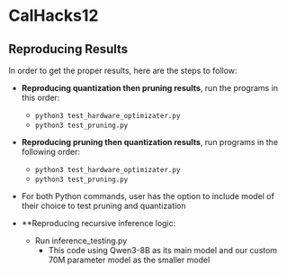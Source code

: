 # CalHacks12

## Reproducing Results

In order to get the proper results, here are the steps to follow:

- **Reproducing quantization then pruning results**, run the programs in this order:
  - `python3 test_hardware_optimizater.py`
  - `python3 test_pruning.py`

- **Reproducing pruning then quantization results**, run programs in the following order:
  - `python3 test_hardware_optimizater.py`
  - `python3 test_pruning.py`

- For both Python commands, user has the option to include model of their choice to test pruning and quantization
  
- **Reproducing recursive inference logic:
  - Run inference_testing.py
    - This code using Qwen3-8B as its main model and our custom 70M parameter model as the smaller model
